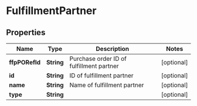 
# FulfillmentPartner

## Properties
Name | Type | Description | Notes
------------ | ------------- | ------------- | -------------
**ffpPORefId** | **String** | Purchase order ID of fulfillment partner |  [optional]
**id** | **String** | ID of fulfillment partner |  [optional]
**name** | **String** | Name of fulfillment partner |  [optional]
**type** | **String** |  |  [optional]



